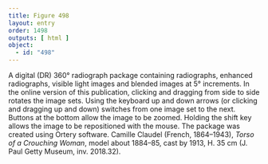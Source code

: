 ```yaml
---
title: Figure 498
layout: entry
order: 1498
outputs: [ html ]
object:
  - id: "498"
---
```


A digital (DR) 360° radiograph package containing radiographs, enhanced radiographs, visible light images and blended images at 5° increments. In the online version of this publication, clicking and dragging from side to side rotates the image sets. Using the keyboard up and down arrows (or clicking and dragging up and down) switches from one image set to the next. Buttons at the bottom allow the image to be zoomed.  Holding the shift key allows the image to be repositioned with the mouse. The package was created using Ortery software. Camille Claudel (French, 1864–1943), *Torso of a Crouching Woman*, model about 1884–85, cast by 1913, H. 35 cm (J. Paul Getty Museum, inv. 2018.32).
